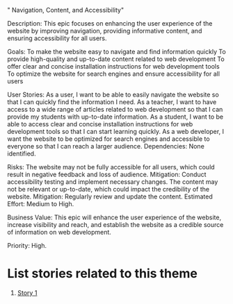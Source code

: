 " Navigation, Content, and Accessibility"

Description: This epic focuses on enhancing the user experience of the website by improving navigation, providing informative content, and ensuring accessibility for all users.

Goals:
To make the website easy to navigate and find information quickly
To provide high-quality and up-to-date content related to web development
To offer clear and concise installation instructions for web development tools
To optimize the website for search engines and ensure accessibility for all users

User Stories:
As a user, I want to be able to easily navigate the website so that I can quickly find the information I need.
As a teacher, I want to have access to a wide range of articles related to web development so that I can provide my students with up-to-date information.
As a student, I want to be able to access clear and concise installation instructions for web development tools so that I can start learning quickly.
As a web developer, I want the website to be optimized for search engines and accessible to everyone so that I can reach a larger audience.
Dependencies: None identified.

Risks:
The website may not be fully accessible for all users, which could result in negative feedback and loss of audience. Mitigation: Conduct accessibility testing and implement necessary changes.
The content may not be relevant or up-to-date, which could impact the credibility of the website. Mitigation: Regularly review and update the content.
Estimated Effort: Medium to High.

Business Value: This epic will enhance the user experience of the website, increase visibility and reach, and establish the website as a credible source of information on web development.

Priority: High.




# List stories related to this theme
1. [Story 1](documentation/templates/theme/initiatives/epics/stories/story_template.md)

